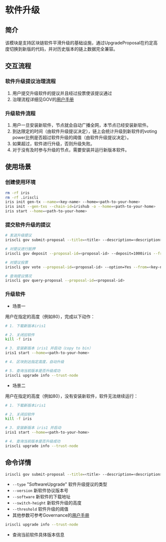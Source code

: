 # 软件升级

## 简介

该模块是支持区块链软件平滑升级的基础设施，通过UpgradeProposal在约定高度切换到新版的代码，并对历史版本的链上数据完全兼容。

## 交互流程

### 软件升级提议治理流程

1. 用户提交升级软件的提议并且经过投票使该提议通过
2. 治理流程详细见GOV的[用户手册](governance.md)

### 升级软件流程

1. 用户一旦安装新软件，节点就会自动广播全网，本节点已经安装新软件。
2. 到达限定的时间（由软件升级提议决定），链上会统计升级到新软件的voting power比例是否超过软件升级的阈值（由软件升级提议决定）。
3. 如果超过，软件进行升级，否则升级失败。
4. 对于没有及时参与升级的节点，需要安装并运行新版本软件。

## 使用场景

### 创建使用环境

```bash
rm -rf iris
rm -rf .iriscli
iris init gen-tx --name=<key-name> --home=<path-to-your-home>
iris init --gen-txs --chain-id=irishub -o --home=<path-to-your-home>
iris start --home=<path-to-your-home>
```

### 提交软件升级的提议

```bash
# 发送升级提议
iriscli gov submit-proposal --title=<title> --description=<description> --type="SoftwareUpgrade" --deposit=100iris --from=<key-name> --chain-id=irishub --fees=0.3iris --software=https://github.com/irisnet/irishub/tree/v0.13.1 --version=2 --switch-height=80 --threshold=0.9 --commit

# 对提议进行抵押
iriscli gov deposit --proposal-id=<proposal-id> --deposit=1000iris --from=<key-name> --chain-id=irishub --fees=0.3iris --commit

# 对提议投票
iriscli gov vote --proposal-id=<proposal-id> --option=Yes --from=<key-name> --chain-id=irishub --fees=0.3iris --commit

# 查询提议情况
iriscli gov query-proposal --proposal-id=<proposal-id>
```

### 升级软件

* 场景一

用户在指定的高度（例如80），完成以下动作：

```bash
# 1. 下载新版本iris1

# 2. 关闭旧软件
kill -f iris

# 3. 安装新版本 iris1 并启动（copy to bin）
iris1 start --home=<path-to-your-home>

# 4. 区块到达指定高度，自动升级

# 5. 查询当前版本是否升级成功
iriscli upgrade info --trust-node
```

* 场景二

用户在指定的高度（例如80），没有安装新软件，软件无法继续运行：

```bash
# 1. 下载新版本iris1

# 2. 关闭旧软件
kill -f iris

# 3. 安装新版本 iris1 并启动
iris1 start --home=<path-to-your-home>

# 4. 查询当前版本是否升级成功
iriscli upgrade info --trust-node
```

## 命令详情

```bash
iriscli gov submit-proposal --title=<title> --description=<description> --type="SoftwareUpgrade" --deposit=100iris --from=<key-name> --chain-id=irishub --fees=0.3iris --software=https://github.com/irisnet/irishub/tree/v0.13.1 --version=2 --switch-height=80 --threshold=0.9 --commit
```

* `--type`  "SoftwareUpgrade" 软件升级提议的类型
* `--version`  新软件协议版本号
* `--software`  新软件的下载地址
* `--switch-height` 新软件升级的高度
* `--threshold`  软件升级的阈值
* 其他参数可参考Governance的[用户手册](governance.md)

```bash
iriscli upgrade info --trust-node
```

* 查询当前软件具体版本信息
